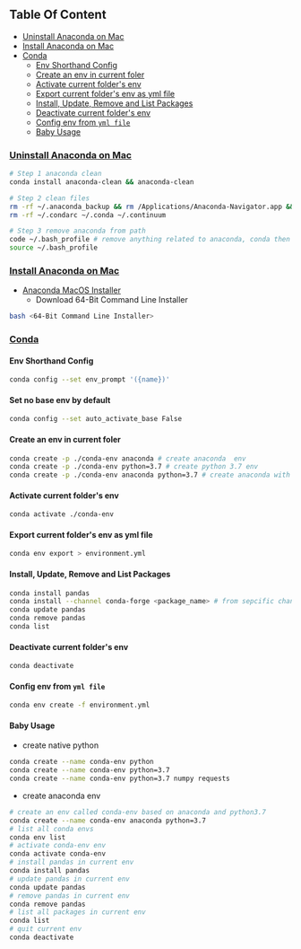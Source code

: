 <!-- START doctoc generated TOC please keep comment here to allow auto update -->
<!-- DON'T EDIT THIS SECTION, INSTEAD RE-RUN doctoc TO UPDATE -->
## Table Of Content

- [Uninstall Anaconda on Mac](#uninstall-anaconda-on-mac)
- [Install Anaconda on Mac](#install-anaconda-on-mac)
- [Conda](#conda)
  - [Env Shorthand Config](#env-shorthand-config)
  - [Create an env in current foler](#create-an-env-in-current-foler)
  - [Activate current folder's env](#activate-current-folders-env)
  - [Export current folder's env as yml file](#export-current-folders-env-as-yml-file)
  - [Install, Update, Remove and List Packages](#install-update-remove-and-list-packages)
  - [Deactivate current folder's env](#deactivate-current-folders-env)
  - [Config env from `yml file`](#config-env-from-yml-file)
  - [Baby Usage](#baby-usage)

<!-- END doctoc generated TOC please keep comment here to allow auto update -->

### [Uninstall Anaconda on Mac](https://www.jianshu.com/p/8747a347ea8b)
```sh
# Step 1 anaconda clean
conda install anaconda-clean && anaconda-clean

# Step 2 clean files
rm -rf ~/.anaconda_backup && rm /Applications/Anaconda-Navigator.app && rm -rf ~/anaconda
rm -rf ~/.condarc ~/.conda ~/.continuum

# Step 3 remove anaconda from path
code ~/.bash_profile # remove anything related to anaconda, conda then save
source ~/.bash_profile
```

### [Install Anaconda on Mac](https://docs.anaconda.com/anaconda/install/mac-os/)
- [Anaconda MacOS Installer](https://www.anaconda.com/distribution/#download-section)
  - Download 64-Bit Command Line Installer
```sh
bash <64-Bit Command Line Installer>
```

### [Conda](https://towardsdatascience.com/a-guide-to-conda-environments-bc6180fc533)
#### Env Shorthand Config
```sh
conda config --set env_prompt '({name})'
```

#### Set no base env by default
```sh
conda config --set auto_activate_base False
```

#### Create an env in current foler
```sh
conda create -p ./conda-env anaconda # create anaconda  env
conda create -p ./conda-env python=3.7 # create python 3.7 env
conda create -p ./conda-env anaconda python=3.7 # create anaconda with python 3.7
```


#### Activate current folder's env
```sh
conda activate ./conda-env
```

#### Export current folder's env as yml file
```sh
conda env export > environment.yml
```

#### Install, Update, Remove and List Packages
```sh
conda install pandas
conda install --channel conda-forge <package_name> # from sepcific channel
conda update pandas
conda remove pandas
conda list
```

#### Deactivate current folder's env
```sh
conda deactivate
```

#### Config env from `yml file`
```sh
conda env create -f environment.yml
```


#### Baby Usage
- create native python
```sh
conda create --name conda-env python
conda create --name conda-env python=3.7
conda create --name conda-env python=3.7 numpy requests
```
- create anaconda env
```sh
# create an env called conda-env based on anaconda and python3.7
conda create --name conda-env anaconda python=3.7
# list all conda envs
conda env list
# activate conda-env env
conda activate conda-env
# install pandas in current env
conda install pandas
# update pandas in current env
conda update pandas
# remove pandas in current env
conda remove pandas
# list all packages in current env
conda list
# quit current env
conda deactivate
```

